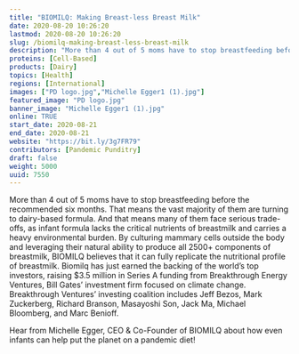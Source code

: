 ```yaml
---
title: "BIOMILQ: Making Breast-less Breast Milk"
date: 2020-08-20 10:26:20
lastmod: 2020-08-20 10:26:20
slug: /biomilq-making-breast-less-breast-milk
description: "More than 4 out of 5 moms have to stop breastfeeding before the recommended six months. That means the vast majority of them are turning to dairy-based formula. And that means many of them face serious trade-offs, as infant formula lacks the critical nutrients of breastmilk and carries a heavy environmental burden. By culturing mammary cells outside the body and leveraging their natural ability to produce all 2500+ components of breastmilk, BIOMILQ believes that it can fully replicate the nutritional profile of breastmilk."
proteins: [Cell-Based]
products: [Dairy]
topics: [Health]
regions: [International]
images: ["PD logo.jpg","Michelle Egger1 (1).jpg"]
featured_image: "PD logo.jpg"
banner_image: "Michelle Egger1 (1).jpg"
online: TRUE
start_date: 2020-08-21
end_date: 2020-08-21
website: "https://bit.ly/3g7FR79"
contributors: [Pandemic Punditry]
draft: false
weight: 5000
uuid: 7550
---
```

<p>More than 4 out of 5 moms have to stop breastfeeding before the recommended six months. That means the vast majority of them are turning to dairy-based formula. And that means many of them face serious trade-offs, as infant formula lacks the critical nutrients of breastmilk and carries a heavy environmental burden. By culturing mammary cells outside the body and leveraging their natural ability to produce all 2500+ components of breastmilk, BIOMILQ believes that it can fully replicate the nutritional profile of breastmilk. Biomilq has just earned the backing of the world’s top investors, raising $3.5 million in Series A funding from Breakthrough Energy Ventures, Bill Gates’ investment firm focused on climate change. Breakthrough Ventures’ investing coalition includes Jeff Bezos, Mark Zuckerberg, Richard Branson, Masayoshi Son, Jack Ma, Michael Bloomberg, and Marc Benioff.</p>
<p>Hear from Michelle Egger, CEO & Co-Founder of BIOMILQ about how even infants can help put the planet on a pandemic diet!</p>
